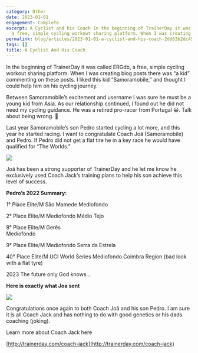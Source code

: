 ```yaml
---
category: Other
date: 2023-01-01
engagement: Complete
excerpt: A Cyclist and his Coach In the beginning of TrainerDay it was called ERGdb,
  a free, simple cycling workout sharing platform. When I was creating blog...
permalink: blog/articles/2023-01-01-a-cyclist-and-his-coach-2dd63b2dc453
tags: []
title: A Cyclist And His Coach
---
```

In the beginning of TrainerDay it was called ERGdb, a free, simple cycling workout sharing platform. When I was creating blog posts there was “a kid” commenting on these posts. I liked this kid “Samoramobile,” and thought I could help him on his cycling journey.

Between Samoramobile’s excitement and username I was sure he must be a young kid from Asia. As our relationship continued, I found out he did not need my cycling guidance. He was a retired pro-racer from Portugal 😀. Talk about being wrong. 🙈

Last year Samoramobile’s son Pedro started cycling a lot more, and this year he started racing. I want to congratulate Coach Joã (Samoramobile) and Pedro. If Pedro did not get a flat tire he in a key race he would have qualified for “The Worlds.”

![](https://shared-web.s3.amazonaws.com/blog/images/2024-03-1yrJKN9D3emlVHXX4K6kF-w.png)

Joã has been a strong supporter of TrainerDay and he let me know he exclusively used Coach Jack’s training plans to help his son achieve this level of success.

**Pedro’s 2022 Summary:**

1° Place Elite/M São Mamede Mediofondo

2° Place Elite/M Mediofondo Médio Tejo

8° Place Elite/M Gerês  
Mediofondo

9° Place Elite/M Mediofondo Serra da Estrela

40° Place Elite/M UCI World Series Mediofondo Coimbra Region (bad look with a flat tyre)

2023 The future only God knows…

**Here is exactly what Joa sent**

![](https://shared-web.s3.amazonaws.com/blog/images/2024-03-1P1FBVcebwpHxgEe1WxOqvA.png)

Congratulations once again to both Coach Joã and his son Pedro. I am sure it is all Coach Jack and has nothing to do with good genetics or his dads coaching (joking).

Learn more about Coach Jack here

[http://trainerday.com/coach-jack](http://trainerday.com/coach-jack)

